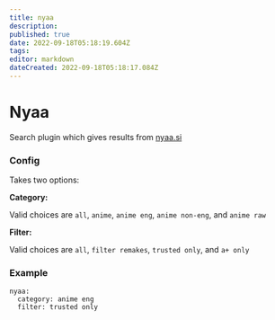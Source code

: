 ```yaml
---
title: nyaa
description: 
published: true
date: 2022-09-18T05:18:19.604Z
tags: 
editor: markdown
dateCreated: 2022-09-18T05:18:17.084Z
---
```


# Nyaa
Search plugin which gives results from [nyaa.si](http://nyaa.si/)
### Config
Takes two options:

**Category:**

Valid choices are `all`, `anime`, `anime eng`, `anime non-eng`, and `anime raw`

**Filter:**

Valid choices are `all`, `filter remakes`, `trusted only`, and `a+ only`



### Example
```
nyaa:
  category: anime eng
  filter: trusted only
```